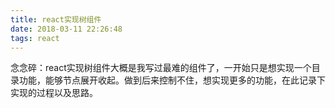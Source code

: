 ```yaml
---
title: react实现树组件
date: 2018-03-11 22:26:48
tags: react
---
```

念念碎：react实现树组件大概是我写过最难的组件了，一开始只是想实现一个目录功能，能够节点展开收起。做到后来控制不住，想实现更多的功能，在此记录下实现的过程以及思路。


<!-- 节点展开收起、单选/多选、checkbox，搜索 -->
<!-- http://warmhug.github.io/2016/07/23/react-components-tree-tree-select.html -->

